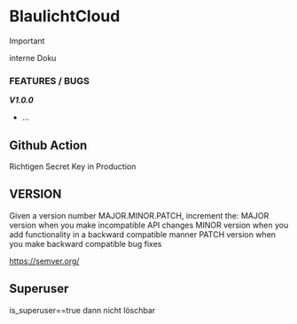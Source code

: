 # BlaulichtCloud
> [!IMPORTANT]
> interne Doku



### FEATURES / BUGS

***V1.0.0***
- ...


## Github Action
Richtigen Secret Key in Production

## VERSION
Given a version number MAJOR.MINOR.PATCH, increment the:
MAJOR version when you make incompatible API changes
MINOR version when you add functionality in a backward compatible manner
PATCH version when you make backward compatible bug fixes

https://semver.org/

## Superuser
is_superuser==true dann nicht löschbar
